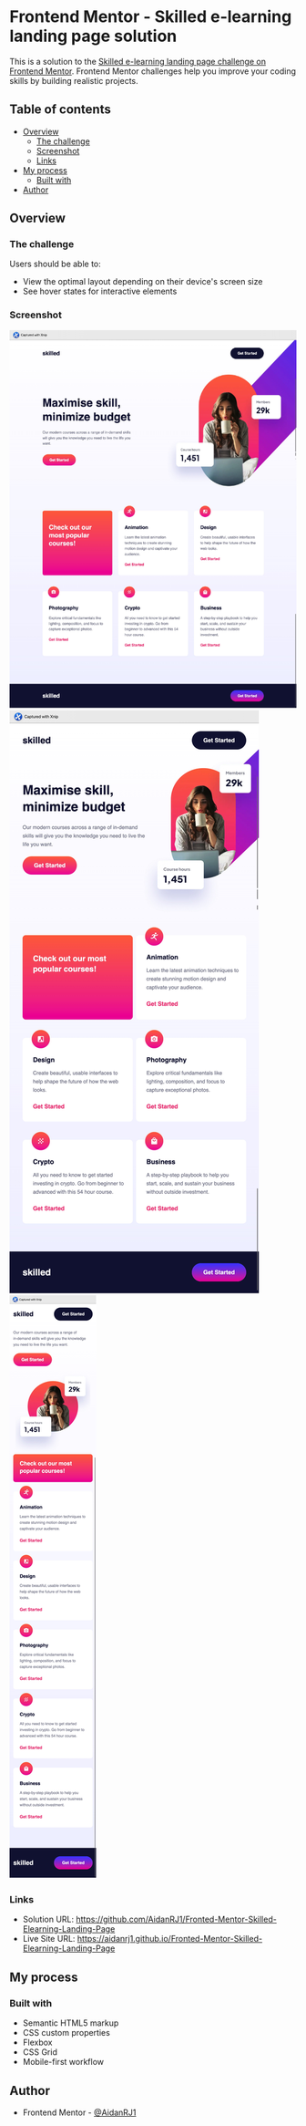 # Frontend Mentor - Skilled e-learning landing page solution

This is a solution to the [Skilled e-learning landing page challenge on Frontend Mentor](https://www.frontendmentor.io/challenges/skilled-elearning-landing-page-S1ObDrZ8q). Frontend Mentor challenges help you improve your coding skills by building realistic projects.

## Table of contents

- [Overview](#overview)
  - [The challenge](#the-challenge)
  - [Screenshot](#screenshot)
  - [Links](#links)
- [My process](#my-process)
  - [Built with](#built-with)
- [Author](#author)

## Overview

### The challenge

Users should be able to:

- View the optimal layout depending on their device's screen size
- See hover states for interactive elements

### Screenshot

![](./DesktopScreenshot.jpg)
![](./TabletScreenshot.jpg)
![](./MobileScreenshot.jpg)

### Links

- Solution URL: https://github.com/AidanRJ1/Fronted-Mentor-Skilled-Elearning-Landing-Page
- Live Site URL: https://aidanrj1.github.io/Fronted-Mentor-Skilled-Elearning-Landing-Page

## My process

### Built with

- Semantic HTML5 markup
- CSS custom properties
- Flexbox
- CSS Grid
- Mobile-first workflow


## Author

- Frontend Mentor - [@AidanRJ1](https://www.frontendmentor.io/profile/AidanRJ1)

